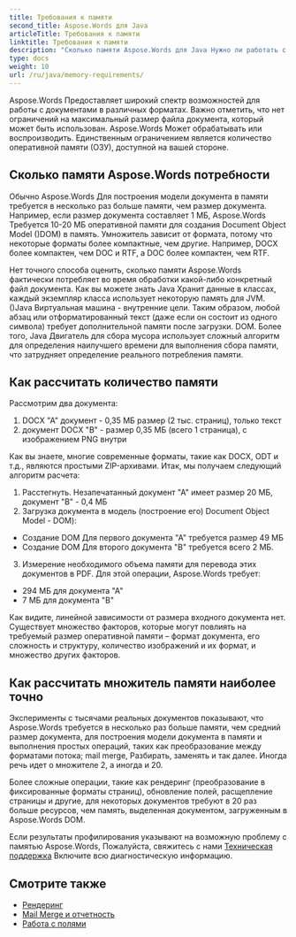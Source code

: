 ```yaml
---
title: Требования к памяти
second_title: Aspose.Words для Java
articleTitle: Требования к памяти
linktitle: Требования к памяти
description: "Сколько памяти Aspose.Words для Java Нужно ли работать с документами? Узнай подробности."
type: docs
weight: 10
url: /ru/java/memory-requirements/
---
```


Aspose.Words Предоставляет широкий спектр возможностей для работы с документами в различных форматах. Важно отметить, что нет ограничений на максимальный размер файла документа, который может быть использован. Aspose.Words Может обрабатывать или воспроизводить. Единственным ограничением является количество оперативной памяти (ОЗУ), доступной на вашей стороне.

## Сколько памяти Aspose.Words потребности

Обычно Aspose.Words Для построения модели документа в памяти требуется в несколько раз больше памяти, чем размер документа. Например, если размер документа составляет 1 МБ, Aspose.Words Требуется 10-20 МБ оперативной памяти для создания Document Object Model ()DOM) в память. Умножитель зависит от формата, потому что некоторые форматы более компактные, чем другие. Например, DOCX более компактен, чем DOC и RTF, а DOC более компактен, чем RTF.

Нет точного способа оценить, сколько памяти Aspose.Words фактически потребляет во время обработки какой-либо конкретный файл документа. Как вы можете знать Java Хранит данные в классах, каждый экземпляр класса использует некоторую память для JVM. ()Java Виртуальная машина - внутренние цели. Таким образом, любой абзац или отформатированный текст (даже если он состоит из одного символа) требует дополнительной памяти после загрузки. DOM. Более того, Java Двигатель для сбора мусора использует сложный алгоритм для определения наилучшего времени для выполнения сбора памяти, что затрудняет определение реального потребления памяти.

## Как рассчитать количество памяти

Рассмотрим два документа:

1. DOCX "A" документ - 0,35 МБ размер (2 тыс. страниц), только текст
2. документ DOCX "B" - размер 0,35 МБ (всего 1 страница), с изображением PNG внутри

Как вы знаете, многие современные форматы, такие как DOCX, ODT и т.д., являются простыми ZIP-архивами. Итак, мы получаем следующий алгоритм расчета:
1. Расстегнуть. Незапечатанный документ "А" имеет размер 20 МБ, документ "В" - 0,4 МБ
2. Загрузка документа в модель (построение его) Document Object Model - DOM):
* Создание DOM Для первого документа "А" требуется размер 49 МБ
* Создание DOM Для второго документа "В" требуется всего 2 МБ.
3. Измерение необходимого объема памяти для перевода этих документов в PDF. Для этой операции, Aspose.Words требует:
  * 294 МБ для документа "А"
  * 7 МБ для документа "В"

Как видите, линейной зависимости от размера входного документа нет. Существует множество факторов, которые могут повлиять на требуемый размер оперативной памяти – формат документа, его сложность и структуру, количество изображений и их формат, и множество других факторов.

## Как рассчитать множитель памяти наиболее точно

Эксперименты с тысячами реальных документов показывают, что Aspose.Words требуется в несколько раз больше памяти, чем средний размер документа, для построения модели документа в памяти и выполнения простых операций, таких как преобразование между форматами потока; mail merge, Разбирать, заменять и так далее. Иногда речь идет о множителе 2, а иногда и 20.

Более сложные операции, такие как рендеринг (преобразование в фиксированные форматы страниц), обновление полей, расщепление страницы и другие, для некоторых документов требуют в 20 раз больше ресурсов, чем память, выделенная документом, загруженным в Aspose.Words DOM.

Если результаты профилирования указывают на возможную проблему с памятью Aspose.Words, Пожалуйста, свяжитесь с нами [Техническая поддержка](/words/ru/java/technical-support/) Включите всю диагностическую информацию.

## Смотрите также

* [Рендеринг](/words/ru/java/rendering/)
* [Mail Merge и отчетность](/words/java/mail-merge-and-reporting/)
* [Работа с полями](/words/ru/java/working-with-fields/)